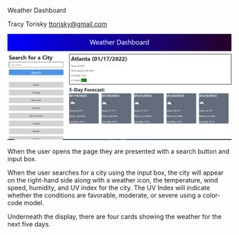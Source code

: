 Weather Dashboard

Tracy Torisky
ttorisky@gmail.com

![screenshot of weather dashboard](./Assets/WeatherDashboard.png)


When the user opens the page they are presented with a search button and input box.

When the user searches for a city using the input box, the city will appear on the right-hand side along with a weather icon, the temperature, wind speed, humidity, and UV index for the city.  The UV Index will indicate whether the conditions are favorable, moderate, or severe using a color-code model.

Underneath the display, there are four cards showing the weather for the next five days.
```
